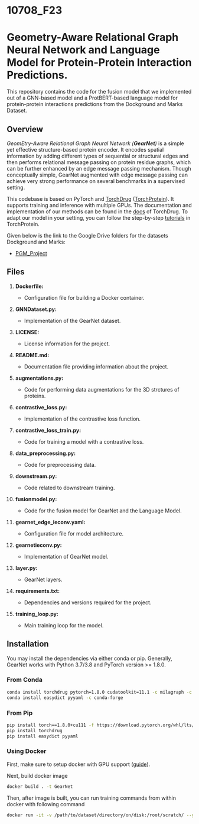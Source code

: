 # 10708_F23
# Geometry-Aware Relational Graph Neural Network  and Language Model for Protein-Protein Interaction Predictions. 

This repository contains the code for the fusion model that we implemented out of a GNN-based model and a ProtBERT-based language model for protein-protein interactions predictions from the Dockground and Marks Dataset.

## Overview

*GeomEtry-Aware Relational Graph Neural Network (**GearNet**)* is a simple yet effective structure-based protein encoder. 
It encodes spatial information by adding different types of sequential or structural edges and then performs relational message passing on protein residue graphs, which can be further enhanced by an edge message passing mechanism.
Though conceptually simple, GearNet augmented with edge message passing can achieve very strong performance on several benchmarks in a supervised setting.

This codebase is based on PyTorch and [TorchDrug] ([TorchProtein](https://torchprotein.ai)). 
It supports training and inference with multiple GPUs.
The documentation and implementation of our methods can be found in the [docs](https://torchdrug.ai/docs/) of TorchDrug.
To adapt our model in your setting, you can follow the step-by-step [tutorials](https://torchprotein.ai/tutorials) in TorchProtein.

[TorchDrug]: https://github.com/DeepGraphLearning/torchdrug

Given below is the link to the Google Drive folders for the datasets Dockground and Marks:

- [PGM_Project](https://drive.google.com/drive/folders/1hyxq0uGVqJnmXYsmbA0sJG01SXpG8Q0i?usp=drive_link)

## Files

1. **Dockerfile:**
   - Configuration file for building a Docker container.

2. **GNNDataset.py:**
   - Implementation of the GearNet dataset.

3. **LICENSE:**
   - License information for the project.

4. **README.md:**
   - Documentation file providing information about the project.

5. **augmentations.py:**
   - Code for performing data augmentations for the 3D strctures of proteins.

6. **contrastive_loss.py:**
   - Implementation of the contrastive loss function.

7. **contrastive_loss_train.py:**
   - Code for training a model with a contrastive loss.

8. **data_preprocessing.py:**
   - Code for preprocessing data.

9. **downstream.py:**
   - Code related to downstream training.

10. **fusionmodel.py:**
    - Code for the fusion model for GearNet and the Language Model.

11. **gearnet_edge_ieconv.yaml:**
    - Configuration file for model architecture.

12. **gearnetieconv.py:**
    - Implementation of GearNet model.

13. **layer.py:**
    - GearNet layers.

14. **requirements.txt:**
    - Dependencies and versions required for the project.

15. **training_loop.py:**
    - Main training loop for the model.

## Installation

You may install the dependencies via either conda or pip. Generally, GearNet works
with Python 3.7/3.8 and PyTorch version >= 1.8.0.

### From Conda

```bash
conda install torchdrug pytorch=1.8.0 cudatoolkit=11.1 -c milagraph -c pytorch-lts -c pyg -c conda-forge
conda install easydict pyyaml -c conda-forge
```

### From Pip

```bash
pip install torch==1.8.0+cu111 -f https://download.pytorch.org/whl/lts/1.8/torch_lts.html
pip install torchdrug
pip install easydict pyyaml
```

### Using Docker

First, make sure to setup docker with GPU support ([guide](https://docs.nvidia.com/datacenter/cloud-native/container-toolkit/install-guide.html)).

Next, build docker image

```bash
docker build . -t GearNet
```

Then, after image is built, you can run training commands from within docker with following command

```bash
docker run -it -v /path/to/dataset/directory/on/disk:/root/scratch/ --gpus all GearNet bash
```
